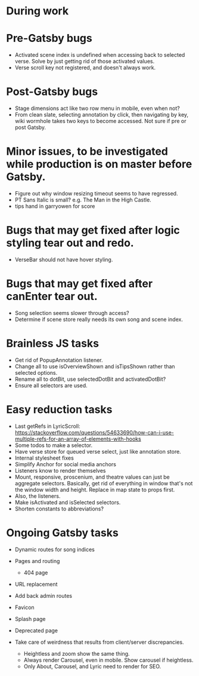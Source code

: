 # During work

# Pre-Gatsby bugs
* Activated scene index is undefined when accessing back to selected verse. Solve by just getting rid of those activated values.
* Verse scroll key not registered, and doesn't always work.

# Post-Gatsby bugs
* Stage dimensions act like two row menu in mobile, even when not?
* From clean slate, selecting annotation by click, then navigating by key, wiki wormhole takes two keys to become accessed. Not sure if pre or post Gatsby.

# Minor issues, to be investigated while production is on master before Gatsby.
* Figure out why window resizing timeout seems to have regressed.
* PT Sans Italic is small? e.g. The Man in the High Castle.
* tips hand in garryowen for score

# Bugs that may get fixed after logic styling tear out and redo.
* VerseBar should not have hover styling.

# Bugs that may get fixed after canEnter tear out.
* Song selection seems slower through access?
* Determine if scene store really needs its own song and scene index.

# Brainless JS tasks
* Get rid of PopupAnnotation listener.
* Change all to use isOverviewShown and isTipsShown rather than selected options.
* Rename all to dotBit, use selectedDotBit and activatedDotBit?
* Ensure all selectors are used.

# Easy reduction tasks
* Last getRefs in LyricScroll: https://stackoverflow.com/questions/54633690/how-can-i-use-multiple-refs-for-an-array-of-elements-with-hooks
* Some todos to make a selector.
* Have verse store for queued verse select, just like annotation store.
* Internal stylesheet fixes
* Simplify Anchor for social media anchors
* Listeners know to render themselves
* Mount, responsive, proscenium, and theatre values can just be aggregate selectors. Basically, get rid of everything in window that's not the window width and height. Replace in map state to props first.
* Also, the listeners.
* Make isActivated and isSelected selectors.
* Shorten constants to abbreviations?

# Ongoing Gatsby tasks
* Dynamic routes for song indices
* Pages and routing
    * 404 page
* URL replacement
* Add back admin routes

* Favicon
* Splash page
* Deprecated page
* Take care of weirdness that results from client/server discrepancies.
    * Heightless and zoom show the same thing.
    * Always render Carousel, even in mobile. Show carousel if heightless.
    * Only About, Carousel, and Lyric need to render for SEO.
